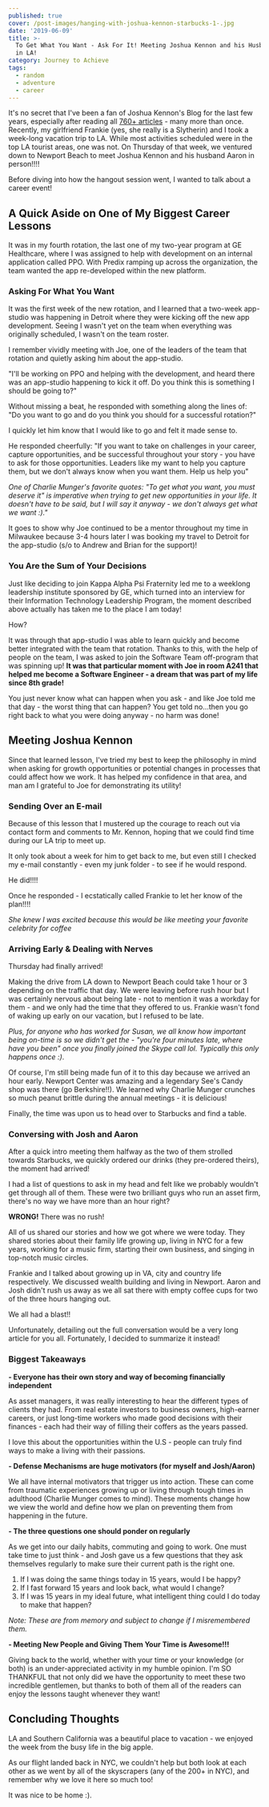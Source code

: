 ```yaml
---
published: true
cover: /post-images/hanging-with-joshua-kennon-starbucks-1-.jpg
date: '2019-06-09'
title: >-
  To Get What You Want - Ask For It! Meeting Joshua Kennon and his Husband Aaron
  in LA!
category: Journey to Achieve
tags:
  - random
  - adventure
  - career
---
```

It's no secret that I've been a fan of Joshua Kennon's Blog for the last few years, especially after reading all [760+ articles](https://www.kalebmckelvey.com/blog/insights-from-reading-769-joshua-kennon-blog-posts) - many more than once. Recently, my girlfriend Frankie (yes, she really is a Slytherin) and I took a week-long vacation trip to LA. While most activities scheduled were in the top LA tourist areas, one was not. On Thursday of that week, we ventured down to Newport Beach to meet Joshua Kennon and his husband Aaron in person!!!!

Before diving into how the hangout session went, I wanted to talk about a career event!

## A Quick Aside on One of My Biggest Career Lessons

It was in my fourth rotation, the last one of my two-year program at GE Healthcare, where I was assigned to help with development on an internal application called PPO. With Predix ramping up across the organization, the team wanted the app re-developed within the new platform.

### Asking For What You Want

It was the first week of the new rotation, and I learned that a two-week app-studio was happening in Detroit where they were kicking off the new app development. Seeing I wasn't yet on the team when everything was originally scheduled, I wasn't on the team roster.

I remember vividly meeting with Joe, one of the leaders of the team that rotation and quietly asking him about the app-studio.

"I'll be working on PPO and helping with the development, and heard there was an app-studio happening to kick it off. Do you think this is something I should be going to?"

Without missing a beat, he responded with something along the lines of: "Do you want to go and do you think you should for a successful rotation?"

I quickly let him know that I would like to go and felt it made sense to.

He responded cheerfully: "If you want to take on challenges in your career, capture opportunities, and be successful throughout your story - you have to ask for those opportunities. Leaders like my want to help you capture them, but we don't always know when you want them. Help us help you"

_One of Charlie Munger's favorite quotes: "To get what you want, you must deserve it" is imperative when trying to get new opportunities in your life. It doesn't have to be said, but I will say it anyway - we don't always get what we want :)."_

It goes to show why Joe continued to be a mentor throughout my time in Milwaukee because 3-4 hours later I was booking my travel to Detroit for the app-studio (s/o to Andrew and Brian for the support)!

### You Are the Sum of Your Decisions

Just like deciding to join Kappa Alpha Psi Fraternity led me to a weeklong leadership institute sponsored by GE, which turned into an interview for their Information Technology Leadership Program, the moment described above actually has taken me to the place I am today!

How?

It was through that app-studio I was able to learn quickly and become better integrated with the team that rotation. Thanks to this, with the help of people on the team, I was asked to join the Software Team off-program that was spinning up! **It was that particular moment with Joe in room A241 that helped me become a Software Engineer - a dream that was part of my life since 8th grade!**

You just never know what can happen when you ask - and like Joe told me that day - the worst thing that can happen? You get told no...then you go right back to what you were doing anyway - no harm was done!

## Meeting Joshua Kennon

Since that learned lesson, I've tried my best to keep the philosophy in mind when asking for growth opportunities or potential changes in processes that could affect how we work. It has helped my confidence in that area, and man am I grateful to Joe for demonstrating its utility!

### Sending Over an E-mail

Because of this lesson that I mustered up the courage to reach out via contact form and comments to Mr. Kennon, hoping that we could find time during our LA trip to meet up.

It only took about a week for him to get back to me, but even still I checked my e-mail constantly - even my junk folder - to see if he would respond.

He did!!!!

Once he responded - I ecstatically called Frankie to let her know of the plan!!!!

_She knew I was excited because this would be like meeting your favorite celebrity for coffee_

### Arriving Early & Dealing with Nerves

Thursday had finally arrived!

Making the drive from LA down to Newport Beach could take 1 hour or 3 depending on the traffic that day. We were leaving before rush hour but I was certainly nervous about being late - not to mention it was a workday for them - and we only had the time that they offered to us. Frankie wasn't fond of waking up early on our vacation, but I refused to be late.

_Plus, for anyone who has worked for Susan, we all know how important being on-time is so we didn't get the - "you're four minutes late, where have you been" once you finally joined the Skype call lol. Typically this only happens once :)_.

Of course, I'm still being made fun of it to this day because we arrived an hour early. Newport Center was amazing and a legendary See's Candy shop was there (go Berkshire!!). We learned why Charlie Munger crunches so much peanut brittle during the annual meetings - it is delicious!

Finally, the time was upon us to head over to Starbucks and find a table.

### Conversing with Josh and Aaron

After a quick intro meeting them halfway as the two of them strolled towards Starbucks, we quickly ordered our drinks (they pre-ordered theirs), the moment had arrived!

I had a list of questions to ask in my head and felt like we probably wouldn't get through all of them. These were two brilliant guys who run an asset firm, there's no way we have more than an hour right?

**WRONG!**
There was no rush!

All of us shared our stories and how we got where we were today. They shared stories about their family life growing up, living in NYC for a few years, working for a music firm, starting their own business, and singing in top-notch music circles.

Frankie and I talked about growing up in VA, city and country life respectively. We discussed wealth building and living in Newport. Aaron and Josh didn't rush us away as we all sat there with empty coffee cups for two of the three hours hanging out.

We all had a blast!!

Unfortunately, detailing out the full conversation would be a very long article for you all. Fortunately, I decided to summarize it instead!

### Biggest Takeaways

**\- Everyone has their own story and way of becoming financially independent**

As asset managers, it was really interesting to hear the different types of clients they had. From real estate investors to business owners, high-earner careers, or just long-time workers who made good decisions with their finances - each had their way of filling their coffers as the years passed.

I love this about the opportunities within the U.S - people can truly find ways to make a living with their passions.

**\- Defense Mechanisms are huge motivators (for myself and Josh/Aaron)**

We all have internal motivators that trigger us into action. These can come from traumatic experiences growing up or living through tough times in adulthood (Charlie Munger comes to mind). These moments change how we view the world and define how we plan on preventing them from happening in the future.

**\- The three questions one should ponder on regularly**

As we get into our daily habits, commuting and going to work. One must take time to just think - and Josh gave us a few questions that they ask themselves regularly to make sure their current path is the right one.

1. If I was doing the same things today in 15 years, would I be happy?
2. If I fast forward 15 years and look back, what would I change?
3. If I was 15 years in my ideal future, what intelligent thing could I do today to make that happen?

_Note: These are from memory and subject to change if I misremembered them._

**\- Meeting New People and Giving Them Your Time is Awesome!!!**

Giving back to the world, whether with your time or your knowledge (or both) is an under-appreciated activity in my humble opinion. I'm SO THANKFUL that not only did we have the opportunity to meet these two incredible gentlemen, but thanks to both of them all of the readers can enjoy the lessons taught whenever they want!

## Concluding Thoughts

LA and Southern California was a beautiful place to vacation - we enjoyed the week from the busy life in the big apple.

As our flight landed back in NYC, we couldn't help but both look at each other as we went by all of the skyscrapers (any of the 200+ in NYC), and remember why we love it here so much too! 

It was nice to be home :).
